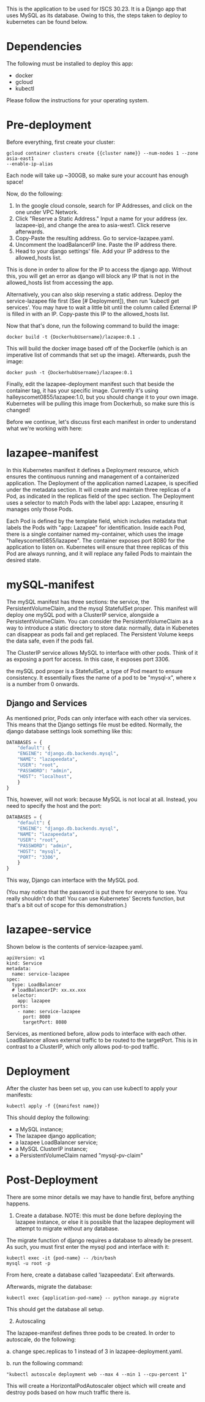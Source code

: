 This is the application to be used for ISCS 30.23. It is a Django app that uses MySQL as
its database. Owing to this, the steps taken to deploy to kubernetes can be found below.

# Dependencies

The following must be installed to deploy this app:

- docker
- gcloud
- kubectl

Please follow the instructions for your operating system.

# Pre-deployment

Before everything, first create your cluster:

```
gcloud container clusters create {{cluster name}} --num-nodes 1 --zone asia-east1
--enable-ip-alias
```

Each node will take up ~300GB, so make sure your account has enough space!

Now, do the following:

1. In the google cloud console, search for IP Addresses, and click on the one under VPC
   Network.
2. Click "Reserve a Static Address." Input a name for your address (ex. lazapee-ip), and
   change the area to asia-west1. Click reserve afterwards.
3. Copy-Paste the resulting address. Go to service-lazapee.yaml.
4. Uncomment the loadBalancerIP line. Paste the IP address there.
5. Head to your django settings' file. Add your IP address to the allowed_hosts list.

This is done in order to allow for the IP to access the django app. Without this, you will
get an error as django will block any IP that is not in the allowed_hosts list from
accessing the app.

Alternatively, you can also skip reserving a static address. Deploy the service-lazapee
file first (See [# Deployment]), then run 'kubectl get services'. You may have to wait a
little bit until the column called External IP is filled in with an IP. Copy-paste this IP
to the allowed_hosts list.

Now that that's done, run the following command to build the image:

```
docker build -t {DockerhubUsername}/lazapee:0.1 .
```

This will build the docker image based off of the Dockerfile (which is an imperative list
of commands that set up the image). Afterwards, push the image:

```
docker push -t {DockerhubUsername}/lazapee:0.1
```

Finally, edit the lazapee-deployment manifest such that beside the container tag, it has your specific
image. Currently it's using halleyscomet0855/lazapee:1.0, but you should change it to your
own image. Kubernetes will be pulling this image from Dockerhub, so make sure this is
changed!

Before we continue, let's discuss first each manifest in order to understand what we're
working with here:

# lazapee-manifest

In this Kubernetes manifest it defines a Deployment resource, which ensures the continuous running and management of a containerized application. The Deployment of the application named Lazapee, is specified under the metadata section. It will create and maintain three replicas of a Pod, as indicated in the replicas field of the spec section. The Deployment uses a selector to match Pods with the label app: Lazapee, ensuring it manages only those Pods.

Each Pod is defined by the template field, which includes metadata that labels the Pods with "app: Lazapee" for identification. Inside each Pod, there is a single container named my-container, which uses the image "halleyscomet0855/lazapee". The container exposes port 8080 for the application to listen on. Kubernetes will ensure that three replicas of this Pod are always running, and it will replace any failed Pods to maintain the desired state.

# mySQL-manifest

The mySQL manifest has three sections: the service, the PersistentVolumeClaim, and the
mysql StatefulSet proper. This manifest will deploy one mySQL pod with a ClusterIP
service, alongside a PersistentVolumeClaim. You can consider the PersistentVolumeClaim as
a way to introduce a static directory to store data: normally, data in Kubenetes can
disappear as pods fail and get replaced. The Persistent Volume keeps the data safe, even
if the pods fail.

The ClusterIP service allows MySQL to interface with other pods. Think of it as exposing a
port for access. In this case, it exposes port 3306.

the mySQL pod proper is a StatefulSet, a type of Pod meant to ensure consistency. It
essentially fixes the name of a pod to be "mysql-x", where x is a number from 0 onwards.

## Django and Services

As mentioned prior, Pods can only interface with each other via services. This means that
the Django settings file must be edited. Normally, the django database settings look
something like this:

```python
DATABASES = {
    "default": {
    "ENGINE": "django.db.backends.mysql",
    "NAME": "lazapeedata",
    "USER": "root",
    "PASSWORD": "admin",
    "HOST": "localhost",
    }
}
```

This, however, will not work: because MySQL is not local at all. Instead, you need to
specify the host and the port:

```python
DATABASES = {
    "default": {
    "ENGINE": "django.db.backends.mysql",
    "NAME": "lazapeedata",
    "USER": "root",
    "PASSWORD": "admin",
    "HOST": "mysql",
    "PORT": "3306",
    }
}
```

This way, Django can interface with the MySQL pod.

(You may notice that the password is put there for everyone to see. You really shouldn't
do that! You can use Kubernetes' Secrets function, but that's a bit out of scope for this
demonstration.)

# lazapee-service

Shown below is the contents of service-lazapee.yaml.

```kubernetes
apiVersion: v1
kind: Service
metadata:
  name: service-lazapee
spec:
  type: LoadBalancer
  # loadBalancerIP: xx.xx.xxx
  selector:
    app: lazapee
  ports:
    - name: service-lazapee
      port: 8080
      targetPort: 8080
```

Services, as mentioned before, allow pods to interface with each other.
LoadBalancer allows external traffic to be routed to the targetPort. This is in contrast
to a ClusterIP, which only allows pod-to-pod traffic.

# Deployment

After the cluster has been set up, you can use kubectl to apply your manifests:

```
kubectl apply -f {{manifest name}}
```

This should deploy the following:

- a MySQL instance;
- The lazapee django application;
- a lazapee LoadBalancer service;
- a MySQL ClusterIP instance;
- a PersistentVolumeClaim named "mysql-pv-claim"

# Post-Deployment

There are some minor details we may have to handle first, before anything happens.

1. Create a database.
   NOTE: this must be done before deploying the lazapee instance, or else it is possible that
   the lazapee deployment will attempt to migrate without any database.

The migrate function of django requires a database to already be present. As such, you
must first enter the mysql pod and interface with it:

```
kubectl exec -it {pod-name} -- /bin/bash
mysql -u root -p
```

From here, create a database called 'lazapeedata'. Exit afterwards.

Afterwards, migrate the database:

```
kubectl exec {application-pod-name} -- python manage.py migrate
```

This should get the database all setup.

2. Autoscaling

The lazapee-manifest defines three pods to be created. In order to autoscale, do the
following:

a. change spec.replicas to 1 instead of 3 in lazapee-deployment.yaml.

b. run the following command:

```
"kubectl autoscale deployment web --max 4 --min 1 --cpu-percent 1"
```

This will create a HorizontalPodAutoscaler object which will create and destroy pods based
on how much traffic there is.
